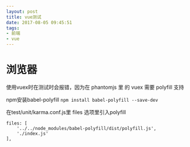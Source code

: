 ```yaml
---
layout: post
title: vue测试
date: 2017-08-05 09:45:51
tags:
- 前端
- vue
---
```

# 浏览器
使用vuex时在测试时会报错，因为在 phantomjs 里 的 vuex 需要 polyfill 支持

npm安装babel-polyfill  `npm install babel-polyfill --save-dev`

在test/unit/karma.conf.js里 files 选项里引入polyfill
```
files: [
    '../../node_modules/babel-polyfill/dist/polyfill.js',
    './index.js'
],
```